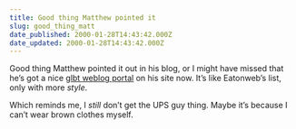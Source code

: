 ```yaml
---
title: Good thing Matthew pointed it
slug: good_thing_matt
date_published: 2000-01-28T14:43:42.000Z
date_updated: 2000-01-28T14:43:42.000Z
---
```


Good thing Matthew pointed it out in his blog, or I might have missed that he’s got a nice [glbt weblog portal](http://www.hit-or-miss.org/glbt/) on his site now. It’s like Eatonweb’s list, only with more *style*.

Which reminds me, I *still* don’t get the UPS guy thing. Maybe it’s because I can’t wear brown clothes myself.
